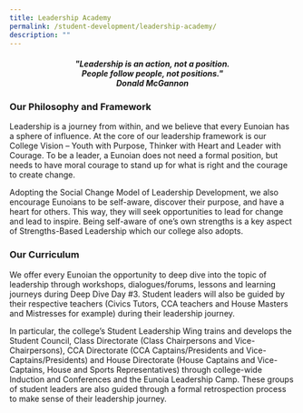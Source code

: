 ```yaml
---
title: Leadership Academy
permalink: /student-development/leadership-academy/
description: ""
---
```

<center><h4><em>"Leadership is an action, not a position. <br>People follow people, not positions."  <br><b>Donald McGannon</b></em></h4></center>

### Our Philosophy and Framework

Leadership is a journey from within, and we believe that every Eunoian has a sphere of influence. At the core of our leadership framework is our College Vision – Youth with Purpose, Thinker with Heart and Leader with Courage. To be a leader, a Eunoian does not need a formal position, but needs to have moral courage to stand up for what is right and the courage to create change.

Adopting the Social Change Model of Leadership Development, we also encourage Eunoians to be self-aware, discover their purpose, and have a heart for others. This way, they will seek opportunities to lead for change and lead to inspire. Being self-aware of one’s own strengths is a key aspect of Strengths-Based Leadership which our college also adopts.

### Our Curriculum

We offer every Eunoian the opportunity to deep dive into the topic of leadership through workshops, dialogues/forums, lessons and learning journeys during Deep Dive Day #3. Student leaders will also be guided by their respective teachers (Civics Tutors, CCA teachers and House Masters and Mistresses for example) during their leadership journey.

In particular, the college’s Student Leadership Wing trains and develops the Student Council, Class Directorate (Class Chairpersons and Vice-Chairpersons), CCA Directorate (CCA Captains/Presidents and Vice-Captains/Presidents) and House Directorate (House Captains and Vice-Captains, House and Sports Representatives) through college-wide Induction and Conferences and the Eunoia Leadership Camp. These groups of student leaders are also guided through a formal retrospection process to make sense of their leadership journey.